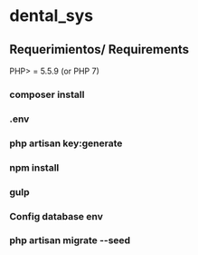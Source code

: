 # dental_sys
## Requerimientos/ Requirements
PHP> = 5.5.9 (or PHP 7) 

### composer install

### .env 

### php artisan key:generate

### npm install

### gulp


### Config database env

### php artisan migrate --seed



